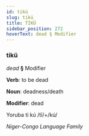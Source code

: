 ```yaml
---
id: tikü
slug: tikü
title: TİKÜ
sidebar_position: 272
hoverText: dead § Modifier
---
```


### tikü

*dead* **§** Modifier

**Verb**: to be dead

**Noun**: deadness/death

**Modifier**: dead

Yoruba ti kú /tī/+/kú/

*Niger-Congo Language Family*